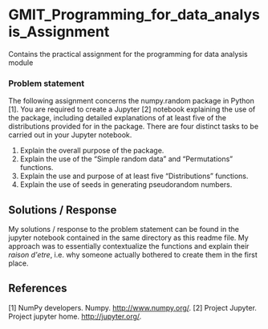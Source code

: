 # GMIT_Programming_for_data_analysis_Assignment
Contains the practical assignment for the programming for data analysis module

### Problem statement
The following assignment concerns the numpy.random package in Python [1]. You are
required to create a Jupyter [2] notebook explaining the use of the package, including
detailed explanations of at least five of the distributions provided for in the package.
There are four distinct tasks to be carried out in your Jupyter notebook.
1. Explain the overall purpose of the package.
2. Explain the use of the “Simple random data” and “Permutations” functions.
3. Explain the use and purpose of at least five “Distributions” functions.
4. Explain the use of seeds in generating pseudorandom numbers.


## Solutions / Response
My solutions / response to the problem statement can be found in the jupyter notebook contained in the same directory as this readme file. My approach was to essentially contextualize the functions and explain their *raison d'etre*, i.e. why someone actually bothered to create them in the first place.



## References
[1] NumPy developers. Numpy. http://www.numpy.org/.
[2] Project Jupyter. Project jupyter home. http://jupyter.org/.
